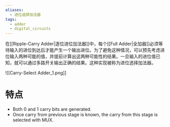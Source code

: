 ```yaml
---
aliases:
  - 进位选择加法器
tags:
  - adder
  - digital_circuits
---
```

在[[Ripple-Carry Adder|逐位进位加法器]]中，每个[[Full Adder|全加器]]必须等待输入的进位到达后才能产生一个输出进位。为了避免这种情况，可以预先考虑进位输入两种可能的值，并提前计算出这两种可能性的结果。一旦输入的进位值已知，就可以通过多路开关输出正确的结果。这种实现被称为进位选择加法器。

![[Carry-Select Adder_1.png]]

# 特点

- Both 0 and 1 carry bits are generated.
- Once carry from previous stage is known, the carry from this stage is selected with MUX.